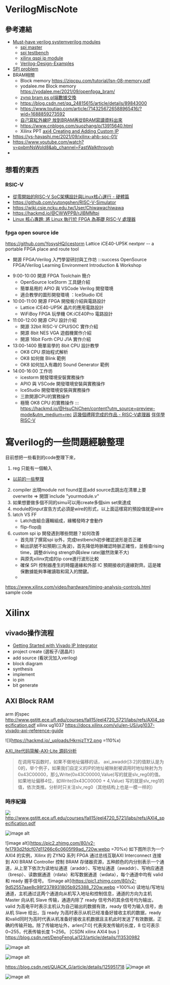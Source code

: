# VerilogMiscNote

## 參考連結
* [Must-have verilog systemverilog modules](https://github.com/pConst/basic_verilog)
    * [spi master](https://github.com/pConst/basic_verilog/blob/master/spi_master.sv)
    * [spi testbench](https://github.com/pConst/basic_verilog/blob/master/spi_master_tb.sv)
    * [xilinx qspi ip module](https://docs.xilinx.com/r/en-US/pg153-axi-quad-spi/AXI-Quad-SPI-v3.2-LogiCORE-IP-Product-Guide)
    * [Verilog-Design-Examples](https://github.com/snbk001/Verilog-Design-Examples)
* [SPI problem](https://hackmd.io/Q9jhWS5iQdiWSupXXOAfJw?view)
* BRAM相關
    * Block memory https://zipcpu.com/tutorial/lsn-08-memory.pdf
    * yodalee.me Block memory https://yodalee.me/2021/09/openfpga_bram/
    * [zynq bram  ps pl端數據交換](https://blog.csdn.net/wangjie36/article/details/117607389)
    * https://blog.csdn.net/qq_24815615/article/details/89843000
    * https://www.toutiao.com/article/7143256726588965416/?wid=1688859273592
    * [自己寫紅外線IP 放到BRAM再從BRAM寫讀資料出來](https://blog.csdn.net/weixin_45637597/article/details/122211343)
    * https://www.cnblogs.com/suozhang/p/13915640.html
    * Xilinx PPT [axi4 Creating and Adding Custom IP]( 
https://xilinx.eetrend.com/files-eetrend-xilinx/forum/201509/9208-20395-creating_and_adding_custom_ip.pdf)
* https://ys-hayashi.me/2021/09/xilinx-ahb-soc-01/
* https://www.youtube.com/watch?v=pxbmNsWoId8&ab_channel=FastWalkthrough
* 
## 想看的東西
### RSIC-V
* [從零開始的RISC-V SoC架構設計與Linux核心運行 - 硬體篇](
https://hackmd.io/@w4K9apQGS8-NFtsnFXutfg/B1Re5uGa5#SoC%E6%9E%B6%E6%A7%8B)
* https://github.com/yutongshen/RISC-V-Simulator
* https://wiki.csie.ncku.edu.tw/User/Chiwawachiwawa
* https://hackmd.io/@CWWPPB/rJIBMMtpi
* [Linux 核心專題: 將 Linux 執行於 FPGA 為基礎 RISC-V 處理器](
https://hackmd.io/@sysprog/B1Jl_HlBn)

### fpga open source ide
https://github.com/YosysHQ/icestorm
Lattice iCE40-UP5K
nextpnr -- a portable FPGA place and route tool

* 開源 FPGA/Verilog 入門學習研討與工作坊
:::success
OpenSource FPGA/Verilog Learning Environment Introduction & Workshop
- 9:00-10:00 開源 FPGA Toolchain 簡介
    - OpenSource IceStorm 工具鏈介紹
    - 簡單易用的 APIO 與 VSCode Verilog 開發環境
    - 適合教學的圖形開發環境 ：IceStudio IDE
- 10:00-11:00 開源 FPGA 開發板介紹與電路設計
    - Lattice iCE40-UP5K 晶片的應用電路設計
    - WiFiBoy FPGA 玩學機 OK:iCE40Pro 電路設計
- 11:00-12:00 開源 CPU 設計介紹
    - 開源 32bit RISC-V CPU/SOC 實作介紹
    - 開源 8bit NES VGA 遊戲機實作介紹
    - 開源 16bit Forth CPU J1A 實作介紹
- 13:00-1400 簡單易學的 8bit CPU 設計教學
    - OK8 CPU 原始程式解析
    - OK8 如何做 Blink 範例
    - OK8 如何加入有趣的 Sound Generator 範例
- 14:00-16:00 工作坊
    - icestorm 開發環境安裝實務操作
    - APIO 與 VSCode 開發環境安裝與實務操作
    - IceStudio 開發環境安裝與實務操作
    - 三款開源CPU的實務操作
    - 極簡 OK8 CPU 的實務操作
:::
https://hackmd.io/@HsuChiChen/content?utm_source=preview-mode&utm_medium=rec
[這幾個禮拜完成的作品 - RISC-V處理器](https://hackmd.io/@w4K9apQGS8-NFtsnFXutfg/HkLq0BIUI)
[伴伴學RISC-V](https://hackmd.io/@accomdemy/r1pNfeBdq)
# 寫verilog的一些問題經驗整理
目前想把一些看到的code整理下來，
1. reg 只能有一個輸入
* [以前的一些整理](###ch3_verilog_basic_concept)
2. compiler 出現module not found並且add source去跳出在清單上要overwrite ⇒ 開頭`include "yourmodule.v"
3. 如果想要做多個不同的simu可以用create多個sim set來達成
4. module的input宣告方式必須是wire的形式，以上面這樣寫的預設值就是wire
5. latch VS FF
    * Latch由組合邏輯組成，緣觸發時才會動作
    * flip-flop由 
6. custom spi ip 開發遇到哪些問題？如何改善
    * 首先除了撰寫spi ip外，完成testbench初步確認波形是否正確
    * 輸出訊號不如預期(三角波)，首先降低時脈確認時脈正確性，並檢查rising time，調整driving strength與slew rate(雖然效果不大)
    * 與原先xilinx完成的ip core進行波形比較
    * 確保 SPI 控制器產生的時鐘邊緣和外部 IC 預期接收的邊緣對齊。這是確保數據能夠準確讀取和寫入的關鍵。
    *  
https://www.xilinx.com/video/hardware/timing-analysis-controls.html
sample code

# Xilinx
## vivado操作流程
* [Getting Started with Vivado IP Integrator](https://docs.xilinx.com/r/en-US/ug994-vivado-ip-subsystems/Getting-Started-with-Vivado-IP-Integrator)
* project create (選板子/選晶片)
* add source (看狀況加入verilog)
* block diagram
* synthesis
* implement
* io pin
* bit generate

## AXI Block RAM
arm 的spec http://www.gstitt.ece.ufl.edu/courses/fall15/eel4720_5721/labs/refs/AXI4_specification.pdf
xilinx ug1037
https://docs.xilinx.com/v/u/en-US/ug1037-vivado-axi-reference-guide

![](https://hackmd.io/_uploads/HkrnjzTY2.png =110%x)


[AXI_lite代码简解-AXI-Lite 源码分析](https://xilinx.eetrend.com/blog/2020/100054854.html)
>在调用写函数时，如果不做地址偏移的话， axi_awaddr[3:2]的值默认是为0的，举个例子，如果我们自定义的IP的地址被映射被调用时地址映射为为0x43C00000，那么Write(0x43C00000,Value)写的就是slv_reg0的值。如果地址偏移4位，如Write(0x43C00000 + 4,Value) 写的就是slv_reg1的值，依次类推。分析时只关注slv_reg0（其他结构上也是一模一样的）

### 時序紀錄
![](https://hackmd.io/_uploads/r15UO4KY2.png)
http://www.gstitt.ece.ufl.edu/courses/fall15/eel4720_5721/labs/refs/AXI4_specification.pdf



![image alt](https://pic2.zhimg.com/80/v2-7ad434149429ed0e69f34b3e8e9370a1_720w.webp)

![image alt](https://pic2.zhimg.com/80/v2-fe1793d2fdcf07d11266c6c0605f99ad_720w.webp =70%x)
如下图所示为一个 AXI4 的实例，Xilinx 的 ZYNQ 系列 FPGA 通过总线互联AXI Interconnect 连接到 AXI BRAM Controller 控制 BRAM 存储器资源，五种颜色的内分别表示一个通道，从上至下依次为读地址通道（araddr）、写地址通道（awaddr）、写响应通道（bresp）、读数据通道（rdata）和写数据通道（wdata），每个通道中均有 valid 和 ready 握手信号。
![image alt](https://pic1.zhimg.com/80/v2-9d52557aae8c98f2378931805b925388_720w.webp =100%x)
读地址/写地址通道，主机通过这两个通道向从机写入地址和控制信息，通道的方向为主机 Master 向从机 Slave 传输，通道内除了 ready 信号外的其余信号均为输出，valid 为高电平时表示主机认为自己输出的数据有效，ready 信号为输入信号，由从机 Slave 给出，当 ready 为高时表示从机已经准备好接收主机的数据，ready和valid同时为高时代表从机准备好接收主机数据且主机此时发送了有效数据，正确的传输开始。除了传输地址外，arlen[7:0] 代表突发传输的长度，8 位可表示 0~255，代表传输长度 1~256。
[CSDN xilinx AXI4 bus ]
https://blog.csdn.net/DengFengLai123/article/details/113530982

![image alt](https://img-blog.csdnimg.cn/20210201221602921.png )

![image alt](https://img-blog.csdnimg.cn/20210201221558474.png)

https://blog.csdn.net/QUACK_G/article/details/125951718
![image alt](https://img-blog.csdnimg.cn/93258e6cfc5f4fbea59d501496b22e4b.png)

![image alt](https://img-blog.csdnimg.cn/8de2eb10e4774ef09718b971f95c1ddb.png)
